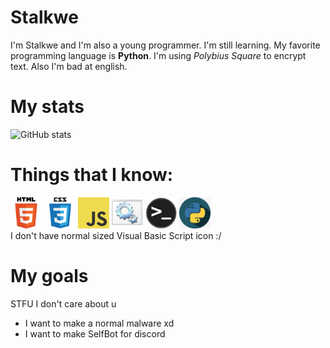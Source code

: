 # Stalkwe

I'm Stalkwe and I'm also a young programmer. I'm still learning. My favorite programming language is <strong>Python</strong>. I'm using <em>Polybius Square</em> to encrypt text. Also I'm bad at english.


<!-- User stats -->
# My stats
![GitHub stats](https://github-readme-stats.vercel.app/api?username=34-t-a-l-k-w-e&show_icons=true&theme=radical)

# Things that I know:
<!-- Pictures ;) -->
<img src="pictures/html.png" width = "50"> <img src="pictures/css.png" width = "50"> <img src="pictures/javascript.png" width = "50"> <ims src="pictures/python.png" width = "50"> <img src="pictures/batch.png" width = "50"> <img src="pictures/terminal.png" width = "50"> <img src="pictures/python.png" width="50"> <br> 
I don't have normal sized Visual Basic Script icon :/

# My goals
STFU I don't care about u
- I want to make a normal malware xd
- I want to make SelfBot for discord

